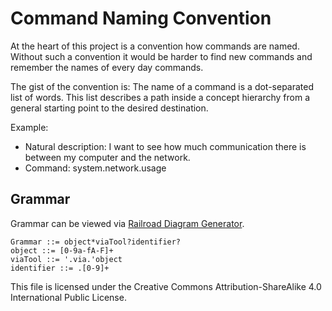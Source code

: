 # Command Naming Convention

At the heart of this project is a convention how commands are named.
Without such a convention it would be harder to find new commands and remember the names of every day commands.

The gist of the convention is:
The name of a command is a dot-separated list of words.
This list describes a path inside a concept hierarchy from a general starting point to the desired destination.

Example:
* Natural description: I want to see how much communication there is between my computer and the network.
* Command: system.network.usage

## Grammar

Grammar can be viewed via [Railroad Diagram Generator](https://www.bottlecaps.de/rr/ui).

```
Grammar ::= object*viaTool?identifier?
object ::= [0-9a-fA-F]+
viaTool ::= '.via.'object
identifier ::= .[0-9]+
```

This file is licensed under the Creative Commons Attribution-ShareAlike 4.0 International Public License.
